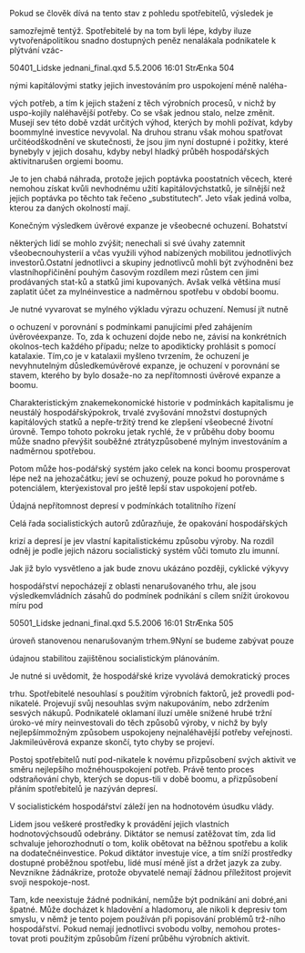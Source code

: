 
Pokud se člověk dívá na tento stav z pohledu spotřebitelů, výsledek je

samozřejmě tentýž. Spotřebitelé by na tom byli lépe, kdyby iluze vytvořenápolitikou snadno dostupných peněz nenalákala podnikatele k plýtvání vzác-

50401_Lidske jednani_final.qxd 5.5.2006 16:01 StrÆnka 504

nými kapitálovými statky jejich investováním pro uspokojení méně naléha-

vých potřeb, a tím k jejich stažení z těch výrobních procesů, v nichž by uspo-kojily naléhavější potřeby. Co se však jednou stalo, nelze změnit. Musejí sev této době vzdát určitých výhod, kterých by mohli požívat, kdyby boommylné investice nevyvolal. Na druhou stranu však mohou spatřovat určitéodškodnění ve skutečnosti, že jsou jim nyní dostupné i požitky, které bynebyly v jejich dosahu, kdyby nebyl hladký průběh hospodářských aktivitnarušen orgiemi boomu.

Je to jen chabá náhrada, protože jejich poptávka poostatních věcech, které nemohou získat kvůli nevhodnému užití kapitálovýchstatků, je silnější než jejich poptávka po těchto tak řečeno „substitutech“. Jeto však jediná volba, kterou za daných okolností mají.

Konečným výsledkem úvěrové expanze je všeobecné ochuzení. Bohatství

některých lidí se mohlo zvýšit; nenechali si své úvahy zatemnit všeobecnouhysterií a včas využili výhod nabízených mobilitou jednotlivých investorů.Ostatní jednotlivci a skupiny jednotlivců mohli být zvýhodněni bez vlastníhopřičinění pouhým časovým rozdílem mezi růstem cen jimi prodávaných stat-ků a statků jimi kupovaných. Avšak velká většina musí zaplatit účet za mylnéinvestice a nadměrnou spotřebu v období boomu.

Je nutné vyvarovat se mylného výkladu výrazu ochuzení. Nemusí jít nutně

o ochuzení v porovnání s podmínkami panujícími před zahájením úvěrovéexpanze. To, zda k ochuzení dojde nebo ne, závisí na konkrétních okolnos-tech každého případu; nelze to apodikticky prohlásit s pomocí katalaxie. Tím,co je v katalaxii myšleno tvrzením, že ochuzení je nevyhnutelným důsledkemúvěrové expanze, je ochuzení v porovnání se stavem, kterého by bylo dosaže-no za nepřítomnosti úvěrové expanze a boomu.

Charakteristickým znakemekonomické historie v podmínkách kapitalismu je neustálý hospodářskýpokrok, trvalé zvyšování množství dostupných kapitálových statků a nepře-tržitý trend ke zlepšení všeobecné životní úrovně. Tempo tohoto pokroku jetak rychlé, že v průběhu doby boomu může snadno převýšit souběžné ztrátyzpůsobené mylným investováním a nadměrnou spotřebou.

Potom může hos-podářský systém jako celek na konci boomu prosperovat lépe než na jehozačátku; jeví se ochuzený, pouze pokud ho porovnáme s potenciálem, kterýexistoval pro ještě lepší stav uspokojení potřeb.

Údajná nepřítomnost depresí v podmínkách totalitního řízení

Celá řada socialistických autorů zdůrazňuje, že opakování hospodářských

krizí a depresí je jev vlastní kapitalistickému způsobu výroby. Na rozdíl odněj je podle jejich názoru socialistický systém vůči tomuto zlu imunní.

Jak již bylo vysvětleno a jak bude znovu ukázáno později, cyklické výkyvy

hospodářství nepocházejí z oblasti nenarušovaného trhu, ale jsou výsledkemvládních zásahů do podmínek podnikání s cílem snížit úrokovou míru pod

50501_Lidske jednani_final.qxd 5.5.2006 16:01 StrÆnka 505

úroveň stanovenou nenarušovaným trhem.9Nyní se budeme zabývat pouze

údajnou stabilitou zajištěnou socialistickým plánováním.

Je nutné si uvědomit, že hospodářské krize vyvolává demokratický proces

trhu. Spotřebitelé nesouhlasí s použitím výrobních faktorů, jež provedli pod-nikatelé. Projevují svůj nesouhlas svým nakupováním, nebo zdržením sesvých nákupů. Podnikatelé oklamaní iluzí uměle snížené hrubé tržní úroko-vé míry neinvestovali do těch způsobů výroby, v nichž by byly nejlepšímmožným způsobem uspokojeny nejnaléhavější potřeby veřejnosti. Jakmileúvěrová expanze skončí, tyto chyby se projeví.

Postoj spotřebitelů nutí pod-nikatele k novému přizpůsobení svých aktivit ve směru nejlepšího možnéhouspokojení potřeb. Právě tento proces odstraňování chyb, kterých se dopus-tili v době boomu, a přizpůsobení přáním spotřebitelů je nazýván depresí.

V socialistickém hospodářství záleží jen na hodnotovém úsudku vlády.

Lidem jsou veškeré prostředky k provádění jejich vlastních hodnotovýchsoudů odebrány. Diktátor se nemusí zatěžovat tím, zda lid schvaluje jehorozhodnutí o tom, kolik obětovat na běžnou spotřebu a kolik na dodatečnéinvestice. Pokud diktátor investuje více, a tím sníží prostředky dostupné proběžnou spotřebu, lidé musí méně jíst a držet jazyk za zuby. Nevznikne žádnákrize, protože obyvatelé nemají žádnou příležitost projevit svoji nespokoje-nost.

Tam, kde neexistuje žádné podnikání, nemůže být podnikání ani dobré,ani špatné. Může docházet k hladovění a hladomoru, ale nikoli k depresiv tom smyslu, v němž je tento pojem používán při popisování problémů trž-ního hospodářství. Pokud nemají jednotlivci svobodu volby, nemohou protes-tovat proti použitým způsobům řízení průběhu výrobních aktivit.
